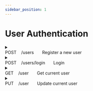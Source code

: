 ```yaml
---
sidebar_position: 1
---
```

# User Authentication


<details>

  <summary>
    <div>
      <span style={{ fontWeight: 'bold', color: '#008000' }}>POST</span>&nbsp; &nbsp; /users &nbsp; &nbsp; &nbsp; Register a new user
    </div>
  </summary>

  **Parameters:** No parameters

  **Request Body:**
  ```json
  {
    "user": 
    {
        "email": "user518@testing.com",
        "password": "Testing151!",
        "username": "user518"
    }
  }
  ```

  **Responses:**

  **Curl:**
  ```bash
  curl -X 'POST' \
    'http://localhost:3000/api/users' \
    -H 'accept: */*' \
    -H 'Content-Type: application/json' \
    -d '{
        "user":   {
            "email": "user518@testing.com",
            "password": "Testing151!",
            "username": "user518"
        }
    }'
  ```

  **Request URL:**
  
  http://localhost:3000/api/users

  **Server response:**
  | Code | Details        |
  | ---- | -------------- |
  | 201  | See JSON below |

  ```json
  {
    "user": {
        "email": "user518@testing.com",
        "username": "user518",
        "token": "eyJhbGciOiJIUzI1NiIsInR5cCI6IkpXVCJ9.eyJpZCI6ImNsc3QxZDJ3czAwMDA2M3hiZTVsZHFsOHoiLCJpYXQiOjE3MDgzNTMxNjB9.qvYt8vvmA-Q6JCCjL0MSAvtw2iiO4Kmzna9ai6_BqxQ",
        "bio": null,
        "image": "https://api.realworld.io/images/smiley-cyrus.jpeg"
    }
  }
  ```

  | Response headers               |
  | ------------------------------ |
  | content-type: application/json |

  **Responses:**
  | Code | Description                  | Links    |
  | ---- | ---------------------------- | -------- |
  | 201  | User registered successfully | No links |
  | 422  | Unexpected error             | No links |

</details>

<details>

  <summary>
    <div>
      <span style={{ fontWeight: 'bold', color: '#008000' }}>POST</span>&nbsp; &nbsp; /users/login &nbsp; &nbsp; &nbsp; Login
    </div>
  </summary>

  **Parameters:** No parameters

  **Request Body:**
  ```json
  {
    "user": 
    {
        "email": "user518@testing.com",
        "password": "Testing151!",
    }
  }
  ```

  **Responses:**

  **Curl:**
  ```bash
  curl -X 'POST' \
    'http://localhost:3000/api/users/login' \
    -H 'accept: */*' \
    -H 'Content-Type: application/json' \
    -d '{
        "user":   {
            "email": "user518@testing.com",
            "password": "Testing151!"
        }
    }'
  ```

  **Request URL:**
  
  http://localhost:3000/api/users/login

   **Server response:**
  | Code | Details        |
  | ---- | -------------- |
  | 200  | See JSON below |

  ```json
  {
    "user": {
        "email": "user518@testing.com",
        "username": "user518",
        "token": "eyJhbGciOiJIUzI1NiIsInR5cCI6IkpXVCJ9.eyJpZCI6ImNsc3QxZDJ3czAwMDA2M3hiZTVsZHFsOHoiLCJpYXQiOjE3MDgzNTMxNjB9.qvYt8vvmA-Q6JCCjL0MSAvtw2iiO4Kmzna9ai6_BqxQ",
        "bio": null,
        "image": "https://api.realworld.io/images/smiley-cyrus.jpeg"
    }
  }
  ```

  | Response headers               |
  | ------------------------------ |
  | content-type: application/json |

  **Responses:**
  | Code | Description                 | Links    |
  | ---- | --------------------------- | -------- |
  | 200  | User logged in successfully | No links |
  | 401  | Unauthorized                | No links |
  | 422  | Unexpected error            | No links |

</details>

<details>

  <summary>
    <div>
      <span style={{ fontWeight: 'bold', color: '#0096FF' }}>GET</span>&nbsp; &nbsp; /user &nbsp; &nbsp; &nbsp; Get current user
    </div>
  </summary>

  **Parameters:** No parameters

  **Responses:**

  **Curl:**
  ```bash
  curl -X 'GET' \
    'http://localhost:3000/api/user' \
    -H 'accept: */*' \
    -H 'Authorization: Bearer eyJhbGciOiJIUzI1NiIsInR5cCI6IkpXVCJ9.eyJpZCI6ImNsc3QxZDJ3czAwMDA2M3hiZTVsZHFsOHoiLCJpYXQiOjE3MDg1MTIxMDV9.9Ar6eoPvWM1ydXFwhsrUy2lHIhoLG5AnskFzAvd9sm4'
  ```

  **Request URL:**
  
  http://localhost:3000/api/user

  **Server response:**
  | Code | Details        |
  | ---- | -------------- |
  | 200  | See JSON below |

  ```json
  {
    "user": {
        "email": "user518@testing.com",
        "username": "user518",
        "token": "eyJhbGciOiJIUzI1NiIsInR5cCI6IkpXVCJ9.eyJpZCI6ImNsc3QxZDJ3czAwMDA2M3hiZTVsZHFsOHoiLCJpYXQiOjE3MDg1MTI0MDh9.FkPKCwyvaMP1MftEFUaIHdx_fhmM_I46Bl7kuaASDuk",
        "bio": null,
        "image": "https://api.realworld.io/images/smiley-cyrus.jpeg"
    }
  }   
  ```

  | Response headers               |
  | ------------------------------ |
  | content-type: application/json |

  **Responses:**
  | Code | Description                         | Links    |
  | ---- | ----------------------------------- | -------- |
  | 200  | Current user retrieved successfully | No links |
  | 401  | Unauthorized                        | No links |
  | 422  | Unexpected error                    | No links |

</details>

<details>

  <summary>
    <div>
      <span style={{ fontWeight: 'bold', color: '#FFA500' }}>PUT</span>&nbsp; &nbsp; /user &nbsp; &nbsp; &nbsp; Update current user
    </div>
  </summary>

  **Parameters:** No parameters

  **Request Body:**
  ```json
  {
    "user": 
    {
        "email": "user518_updated@testing.com",
    }
  }
  ```

  **Responses:**

  **Curl:**
  ```bash
  curl -X 'PUT' \
    'http://localhost:3000/api/user' \
    -H 'accept: */*' \
    -H 'Authorization: Bearer eyJhbGciOiJIUzI1NiIsInR5cCI6IkpXVCJ9.eyJpZCI6ImNsc3QxZDJ3czAwMDA2M3hiZTVsZHFsOHoiLCJpYXQiOjE3MDg1MTIxMDV9.9Ar6eoPvWM1ydXFwhsrUy2lHIhoLG5AnskFzAvd9sm4' \
    -H 'Content-Type: application/json' \
    -d '{
        "user": 
        {
            "email": "user518_updated@testing.com"
        }
    }
  ```

  **Request URL:**
  
  http://localhost:3000/api/user

  **Server response:**
  | Code | Details        |
  | ---- | -------------- |
  | 200  | See JSON below |

  ```json
  {
    "user": {
        "email": "user518@testing.com",
        "username": "user518",
        "token": "eyJhbGciOiJIUzI1NiIsInR5cCI6IkpXVCJ9.eyJpZCI6ImNsc3QxZDJ3czAwMDA2M3hiZTVsZHFsOHoiLCJpYXQiOjE3MDg1MTQ4Mjl9.yXS6DAQavtiwMcU5KFBg6syVuFmK1lqg_Db7CK2eiFA",
        "bio": null,
        "image": null
    }
  } 
  ```

  | Response headers               |
  | ------------------------------ |
  | content-type: application/json |

  **Responses:**
  | Code | Description               | Links    |
  | ---- | ------------------------- | -------- |
  | 200  | User updated successfully | No links |
  | 401  | Unauthorized              | No links |
  | 422  | Unexpected error          | No links |

</details>